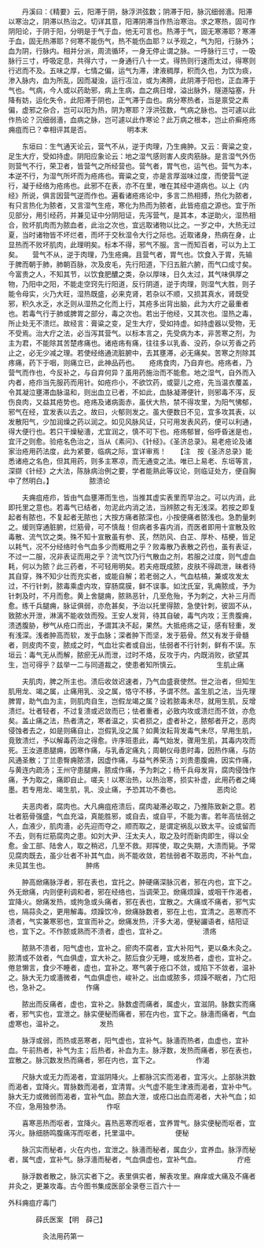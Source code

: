 <!-- { "loadSidebar": true } -->
　　丹溪曰：《精要》云，阳滞于阴，脉浮洪弦数；阴滞于阳，脉沉细弱濇。阳滞以寒治之，阴滞以热治之。切详其意，阳滞阴滞当作热治寒治。求之寒热，固可作阴阳论，于阴于阳，分明是于气于血，他无可言也。热滞于气，固无寒滞耶？寒滞于血，固无热滞耶？何寒不能伤气，热不能伤血耶？以予观之，气为阳，行脉外；血为阴，行脉内。相并分派，周流循环，一身无停止谓之脉。一呼脉行三寸，一吸脉行三寸，呼吸定息，共得六寸，一身通行八十一丈。得热则行速而太过，得寒则行迟而不及。五味之厚，七情之偏，运气为滞，津液稠厚，积而久也，为饮为痰，渗入脉内，血为所乱，因而凝浊，运行冱泣，或为沸腾，此阴滞于阳也，正血滞于气也。气病，今人或以药助邪，病上生病，血之病日增，溢出脉外，隧道隘塞，升降有妨，运化失令，此阳滞于阴也，正气滞于血也。病分寒热者，当是禀受之素偏，虚邪之杂合，岂可以阳为热，阴为寒耶？浮洪弦数，气病之脉也。岂可遽以此作热论？沉细弱濇，血病之脉，岂可遽以此作寒论？此万病之根本，岂止疥癣疮疡痈疽而已？幸相评其是否。
　　　　　明本末

　　东垣曰：生气通天论云，营气不从，逆于肉理，乃生痈肿。又云：膏粱之变，足生大疔，受如持虚。阴阳应象论云：地之湿气感则害人皮肉筋脉。是言湿气外伤则营气不行，荣卫者，皆营气之所经营也。营气者，胃气也，运气也。营气为本，本逆不行，为湿气所坏而为疮疡也。膏粱之变，亦是言厚滋味过度，而使营气逆行，凝于经络为疮疡也。此邪不在表，亦不在里，唯在其经中道病也。以上《内经》所说，俱言因营气逆而作也。遍看诸疮疡论中，多言二热相搏，热化为脓者，有只言热化为脓者，又言湿气生疮，寒化为热而为脓者，此皆疮疽之源也。宜于所见部分，用引经药，并兼见证中分阴阳证，先泻营气，是其本，本逆助火，湿热相合，败坏肌肉而为脓血者，此治之次也，宜远取诸物以比之。一岁之中，大热无过夏，当时诸物皆不坏烂者，而坏于交秋湿令大行之际也。近取诸身，热病在身，止显热而不败坏肌肉，此理明矣。标本不得，邪气不服。言一而知百者，可以为上工矣。　　营气不从，逆于肉理，乃生疮痈。且营气者，胃气也。饮食入于胃，先输于脾而朝于肺，肺朝百脉，次及皮毛，先行阳道，下归五脏六腑，而气口成寸矣。今富贵之人，不知其节，以饮食肥醲之类，杂以厚味，日久太过，其气味俱厚之物，乃阳中之阳，不能走空窍先行阳道，反行阴道，逆于肉理，则湿气大胜，则子能令母实，火乃大旺，湿热既盛，必来克肾，若杂以不顺，又损其真水，肾既受邪，积久水乏，水乏则从湿热之化而上行，其疮多出背出脑，此为大疔之最重者也。若毒气行于肺或脾胃之部分，毒之次也。若出于他经，又其次也。湿热之毒，所止处无不溃烂。故经言：膏粱之变，足生大疔，受如持虚。如持虚器以受物，无不受焉。治大疔之法，必当泻其营气。以标本言之，先受病为本，非苦寒之剂，为主为君，不能除其苦楚疼痛也。诸疮疡有痛，往往多以乳香、没药，杂以芳香之药止之，必无少减之理。若使经络通流脏腑中，去其壅滞，必无痛矣。苦寒之剂除其疼痛，药下于咽，则痛立已，此神品药也。　　疮疡食肉，乃自弃也。疮疡者，乃营气而作也，今反补之，与自弃何异？虽用药施治而不能愈。地之湿气，自外而入内者，疮疖当先服药而用针。如疮疖小，不欲饮药，或婴儿之疮，先当温衣覆盖，令其凝泣壅滞血脉温和，则出血立已者，不如此，血脉凝滞便针，则邪毒不泻，反伤良肉，又益其疮势也。疮疡及诸病面赤，虽伏大热，禁不得攻里，为阳气怫郁，邪气在经，宜发表以去之。故曰，火郁则发之。虽大便数日不见，宜多攻其表，以发散阳气，少加润燥之药以润之。如见风脉风证，只可用发表风药，便可以利通，得大便行也。若只干燥秘濇，尤宜润之，慎不可下也。疮疡郁冒，俗呼昏迷是也，宜汗之则愈。验疮名色治之，当从《素问》、《针经》。《圣济总录》。易老疮论及诸家治疮用药法度，此为紧要，临病之际，宜详审焉！　　【注　按《圣济总录》能悉诸疮之名色，但其用药，则多主寒凉，而无通变之法。唯已上易老、东垣等言，深撷《针经》之大法，陈脉病治例之要，学者能熟此等议论，则临证处方，便自胸中了然明白。】
　　　　　脓溃论

　　夫痈疽疮疖，皆由气血壅滞而生也，当推其虚实表里而早治之。可以内消，此即托里之意也。若毒气已结者，勿泥此内消之法，当辨脓之有无浅深。若按之即复起者有脓也，不复起者无脓也；大按方痛者脓深也，小按便痛者脓浅也。急酌量刺之。缓则穿通脏腑，烂筋骨，可不慎哉！但病者多喜内消，而医者即用十宣散及败毒散、流气饮之类。殊不知十宣散虽有参、芪，然防风、白芷、厚朴、桔梗，皆足以耗气，况不分经络时令气血多少而概用之乎？败毒散乃表散之药也，虽有表证，不过一二服，况非表证而用之乎？流气饮乃行气散血之剂，若服之过度，则气虚血耗，何以为脓？此三药者，不可轻用明矣。若夫疮既成脓，皮肤不得疏泄，昧者待其自穿，殊不知少壮而充实者，或能自解；若老弱之人，气血枯槁，兼或攻发太过，不行针刺，脓毒乘虚内攻，穿肠腐膜，鲜不误事。如沈氏室，乳痈脓成，予为针刺及时，不月而愈。黄上舍腿痈，脓熟恶针，几至危殆，予为刺之，大补三月而愈。练千兵腿痈，脉证俱弱，亦危甚矣，予治以托里得脓，急使针刺，彼固不从，致脓水开泄，淋漓不能收敛而殁。王安人发背，待其自破，毒气内攻；王贵腹痈，溃透腹胁，秽气从疮口而出，予谓其决不起，果然。大抵疮疡之证，感有轻重，发有浅深。浅者肿高而软，发于血脉；深者肿下而坚，发于筋骨。然又有发于骨髓者，则皮肉不变，脓成之时，气血壮实者或自出，怯弱者不行针刺，鲜有不误。东垣云：毒气无从而解，脓瘀无从而泄，过时不烙，反攻于内，内既消败，欲望其生，岂可得乎？兹举一二与同道裁之，使患者知所慎云。
　　　　　生肌止痛

　　夫肌肉，脾之所主也。溃后收敛迟速者，乃气血盛衰使然。世之治者，但知生肌用龙、竭之属，止痛用乳、没之属，恪守不移，予谓不然。盖生肌之法，当先理脾胃，助气血为主，则肌肉自生，岂假龙竭之属？设若脓毒未尽，就用生肌，反增溃烂。壮者轻者，不过复溃或迟敛而已；怯者重者，必致内攻或溃烂而不敛，亦危矣。盖止痛之法，热者清之，寒者温之，实者损之，虚者补之，脓郁者开之，恶肉侵蚀者去之，如是则痛自止，岂假乳没之属？如黄汝耘背发毒气未尽，早用生肌，竟致溃烂，予以解毒药治之得愈。许序班患此，毒气始发，骤用生肌，其毒内攻而死。王汝道患腿痈，因寒作痛，与乳香定痛丸；周朝仪母患时毒，因热作痛，与防风通圣散；丁兰患臀痈脓溃，因虚作痛，与益气养荣汤；刘贵患腹痈，因实作痛，与黄连内疏汤；王州守患腿痈，脓成作痛，予为刺之；杨千兵母发背，腐肉侵蚀作痛，予为取之，痛即自止。嗟夫！以寒治热，以热治寒，损实补虚，此用药者之绳墨。若专用龙、竭生肌，乳、没止痛，予恐其功不奏也。
　　　　　恶肉论

　　夫恶肉者，腐肉也。大凡痈疽疮溃后，腐肉凝滞必取之，乃推陈致新之意。若壮者筋骨强盛，气血充溢，真能胜邪，或自去，或自平，不能为害。若年高怯弱之人，血液少，肌肉濇，必先迎而夺之，顺而取之，是谓定祸乱以致太平。设或留而不去，则有烂筋腐肉之患。如刘大尹、汪太夫人，取之及时而新肉即生，得以全愈。金工部、陆舍人，取之稍迟，几至不救。郑挥使，取之失期，大溃而毙。予常见腐肉既去，虽少壮者不补其气血，尚不能收敛，若怯弱者不取恶肉，不补气血，未见其生也。
　　　　　肿疡

　　肿高焮痛脉浮者，邪在表也，宜托之。肿硬痛深脉沉者，邪在内也，宜下之。外无焮痛，内则便利调和者，邪在经络也，当调荣卫。焮痛烦躁，或咽干作渴者，宜降火。焮痛发热，或拘急或头痛者，邪在表也，宜散之。大痛或不痛者，邪气实也，隔蒜灸之，更用解毒。烦躁饮冷，焮痛脉数者，邪在上也，宜清之。恶寒而不溃者，气实兼寒邪也，宜宣而补之。焮痛发热，汗多大渴，便秘讝语者，结阳证也，宜下之。不作脓或熟而不溃者，虚也，宜补之。
　　　　　溃疡

　　脓熟不溃者，阳气虚也，宜补之。瘀肉不腐者，宜大补阳气，更以桑木灸之。脓清或不敛者，气血俱虚，宜大补之。脓后食少无睡，或发热者，虚也，宜补之。倦怠懒言，食少不睡者，虚也，宜补之。寒气袭于疮口不敛，或陷下不敛者，温补之。脉大无力或濇微者，气血俱虚也，峻补之。出血或脓多，烦躁不眠者，乃亡阳也，急补之。
　　　　　作痛

　　脓出而反痛者，虚也，宜补之。脉数虚而痛者，属虚火，宜滋阴。脉数实而痛者，邪气实也，宜泄之。脉实便秘而痛者，邪在内也，宜下之。脉濇而痛者，气血虚寒也，温补之。
　　　　　发热

　　脉浮或弱，而热或恶寒者，阳气虚也，宜补气。脉濇而热者，血虚也，宜补血。午前热者，补气为主；后热者，补血为主。脉浮数，发热而痛者，邪在表也，宜散之。脉沉数发热而痛者，邪在内也，宜下之。
　　　　　作渴

　　尺脉大或无力而渴者，宜滋阴降火。上都脉沉实而渴者，宜泻火。上部脉洪数而渴者，宜降火。胃脉数而渴者，宜清胃。火气虚不能生津液而渴者，宜补中气。脉大无力或微弱而渴者，宜补气血。脓血大泄，或疮口出血而渴者，大补气血；如不应，急用独参汤。
　　　　　作呕

　　喜寒恶热而呕者，宜降火。喜热恶寒而呕者，宜养胃气。脉实便秘而呕者，宜泻火。脉细肠鸣腹痛泻而呕者，托里温中。
　　　　　便秘

　　脉沉实而秘者，火在内也，宜泄之。脉濇而秘者，属血少，宜养血。脉浮而秘者，属气虚，宜补气。脉浮濇而秘者，气血俱虚也，宜补气血。
　　　　　疔疮

　　脉浮数者散之，脉沉实者下之。表里俱实者，解表攻里。麻痒或大痛及不痛者并灸之，更兼攻毒。古今图书集成医部全录卷三百六十一

外科痈疽疔毒门

　　　　薛氏医案 【明　薛己】

　　　　　灸法用药第一

